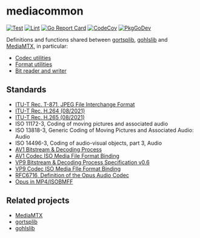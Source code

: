 # mediacommon

[![Test](https://github.com/bluenviron/mediacommon/workflows/test/badge.svg)](https://github.com/bluenviron/mediacommon/actions?query=workflow:test)
[![Lint](https://github.com/bluenviron/mediacommon/workflows/lint/badge.svg)](https://github.com/bluenviron/mediacommon/actions?query=workflow:lint)
[![Go Report Card](https://goreportcard.com/badge/github.com/bluenviron/mediacommon)](https://goreportcard.com/report/github.com/bluenviron/mediacommon)
[![CodeCov](https://codecov.io/gh/bluenviron/mediacommon/branch/main/graph/badge.svg)](https://app.codecov.io/gh/bluenviron/mediacommon/branch/main)
[![PkgGoDev](https://pkg.go.dev/badge/github.com/bluenviron/mediacommon)](https://pkg.go.dev/github.com/bluenviron/mediacommon#pkg-index)

Definitions and functions shared between [gortsplib](https://github.com/bluenviron/gortsplib), [gohlslib](https://github.com/bluenviron/gohlslib) and [MediaMTX](https://github.com/bluenviron/mediamtx), in particular:

* [Codec utilities](https://pkg.go.dev/github.com/bluenviron/mediacommon/pkg/codecs)
* [Format utilities](https://pkg.go.dev/github.com/bluenviron/mediacommon/pkg/formats)
* [Bit reader and writer](https://pkg.go.dev/github.com/bluenviron/mediacommon/pkg/bits)

## Standards

* [ITU-T Rec. T-871, JPEG File Interchange Format](https://www.itu.int/rec/dologin_pub.asp?lang=e&id=T-REC-T.871-201105-I!!PDF-E&type=items)
* [ITU-T Rec. H.264 (08/2021)](https://www.itu.int/rec/dologin_pub.asp?lang=e&id=T-REC-H.264-202108-I!!PDF-E&type=items)
* [ITU-T Rec. H.265 (08/2021)](https://www.itu.int/rec/dologin_pub.asp?lang=e&id=T-REC-H.265-202108-I!!PDF-E&type=items)
* ISO 11172-3, Coding of moving pictures and associated audio
* ISO 13818-3, Generic Coding of Moving Pictures and Associated Audio: Audio
* ISO 14496-3, Coding of audio-visual objects, part 3, Audio
* [AV1 Bitstream & Decoding Process](https://aomediacodec.github.io/av1-spec/av1-spec.pdf)
* [AV1 Codec ISO Media File Format Binding](https://aomediacodec.github.io/av1-isobmff)
* [VP9 Bitstream & Decoding Process Specification v0.6](https://storage.googleapis.com/downloads.webmproject.org/docs/vp9/vp9-bitstream-specification-v0.6-20160331-draft.pdf)
* [VP9 Codec ISO Media FIle Format Binding](https://www.webmproject.org/vp9/mp4/)
* [RFC6716, Definition of the Opus Audio Codec](https://datatracker.ietf.org/doc/html/rfc6716)
* [Opus in MP4/ISOBMFF](https://opus-codec.org/docs/opus_in_isobmff.html)

## Related projects

* [MediaMTX](https://github.com/bluenviron/mediamtx)
* [gortsplib](https://github.com/bluenviron/gortsplib)
* [gohlslib](https://github.com/bluenviron/gohlslib)
